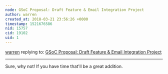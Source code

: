 ```yaml
---
node: GSoC Proposal: Draft Feature & Email Integration Project
author: warren
created_at: 2018-03-21 23:56:26 +0000
timestamp: 1521676586
nid: 15757
cid: 19102
uid: 1
---
```




[warren](../profile/warren) replying to: [GSoC Proposal: Draft Feature & Email Integration Project](../notes/gauravano/02-18-2018/gsoc-proposal-email-integration-project)

----
Sure, why not! If you have time that'll be a great addition. 
